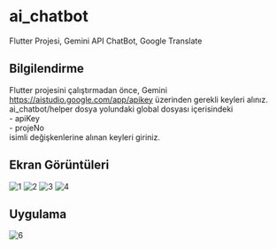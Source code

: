 # ai_chatbot

Flutter Projesi, Gemini API ChatBot, Google Translate

## Bilgilendirme

Flutter projesini çalıştırmadan önce, Gemini https://aistudio.google.com/app/apikey üzerinden gerekli keyleri alınız.
ai_chatbot/helper dosya yolundaki global dosyası içerisindeki 
<br>- apiKey
<br>- projeNo 
<br>isimli değişkenlerine alınan keyleri giriniz.


## Ekran Görüntüleri

![1](https://github.com/user-attachments/assets/376e089d-38ae-4ec8-bc75-d3802bc1e36d)
![2](https://github.com/user-attachments/assets/86e7aa0a-7674-4fd8-b9f9-ac72f2810aed)
![3](https://github.com/user-attachments/assets/a9c7969e-6a0d-4826-b926-b7e08ebe3d7a)
![4](https://github.com/user-attachments/assets/460a8470-e190-494c-8569-93e6d926666a)

## Uygulama
![6](https://github.com/user-attachments/assets/5d11a684-f0ae-4b6a-88fe-3d45a750d898)
